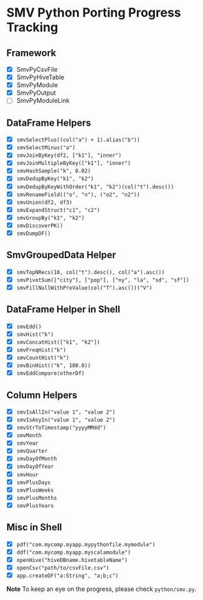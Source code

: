 # SMV Python Porting Progress Tracking

## Framework
  * [x] SmvPyCsvFile
  * [x] SmvPyHiveTable
  * [x] SmvPyModule
  * [x] SmvPyOutput
  * [ ] SmvPyModuleLink

## DataFrame Helpers
  * [x] `smvSelectPlus((col("a") + 1).alias("b"))`
  * [x] `smvSelectMinus("a")`
  * [x] `smvJoinByKey(df2, ["k1"], "inner")`
  * [x] `smvJoinMultipleByKey(["k1"], "inner")`
  * [x] `smvHashSample("k", 0.02)`
  * [x] `smvDedupByKey("k1", "k2")`
  * [x] `smvDedupByKeyWithOrder("k1", "k2")(col("t").desc())`
  * [x] `smvRenameField(("o", "n"), ("o2", "n2"))`
  * [x] `smvUnion(df2, df3)`
  * [x] `smvExpandStruct("c1", "c2")`
  * [x] `smvGroupBy("k1", "k2")`
  * [x] `smvDiscoverPK()`
  * [x] `smvDumpDF()`

## SmvGroupedData Helper
  * [x] `smvTopNRecs(10, col("t").desc(), col("a").asc())`
  * [x] `smvPivotSum(["city"], ["pop"], ["ny", "la", "sd", "sf"])`
  * [x] `smvFillNullWithPreValue(col("T").asc())("V")`

## DataFrame Helper in Shell
  * [x] `smvEdd()`
  * [x] `smvHist("k")`
  * [x] `smvConcatHist(["k1", "k2"])`
  * [x] `smvFreqHist("k")`
  * [x] `smvCountHist("k")`
  * [x] `smvBinHist(("k", 100.0))`
  * [x] `smvEddCompare(otherDf)`

## Column Helpers
  * [x] `smvIsAllIn("value 1", "value 2")`
  * [x] `smvIsAnyIn("value 1", "value 2")`
  * [x] `smvStrToTimestamp("yyyyMMdd")`
  * [x] `smvMonth`
  * [x] `smvYear`
  * [x] `smvQuarter`
  * [x] `smvDayOfMonth`
  * [x] `smvDayOfYear`
  * [x] `smvHour`
  * [x] `smvPlusDays`
  * [x] `smvPlusWeeks`
  * [x] `smvPlusMonths`
  * [x] `smvPlusYears`

## Misc in Shell
  * [x] `pdf("com.mycomp.myapp.mypythonfile.mymodule")`
  * [x] `ddf("com.mycomp.myapp.myscalamodule")`
  * [x] `openHive("hiveDBname.hivetableName")`
  * [x] `openCsv("path/to/csvFile.csv")`
  * [x] `app.createDF("a:String", "a;b;c")`

**Note** To keep an eye on the progress, please check `python/smv.py`.
